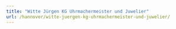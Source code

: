 ```yaml
---
title: "Witte Jürgen KG Uhrmachermeister und Juwelier"
url: /hannover/witte-juergen-kg-uhrmachermeister-und-juwelier/
---
```

